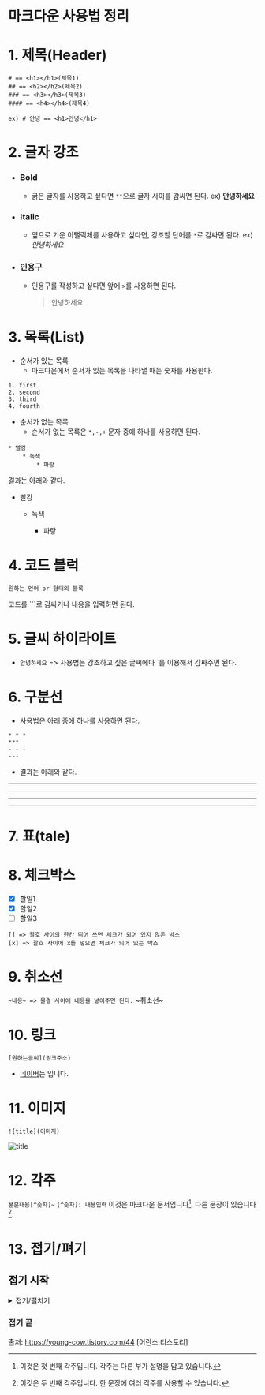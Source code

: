 # 마크다운 사용법 정리

# 1. 제목(Header)

```
# == <h1></h1>(제목1)
## == <h2></h2>(제목2)
### == <h3></h3>(제목3)
#### == <h4></h4>(제목4)

ex) # 안녕 == <h1>안녕</h1>
```

# 2. 글자 강조

- ### Bold
  
  - 굵은 글자를 사용하고 싶다면 `**`으로 글자 사이를 감싸면 된다. ex) **안녕하세요**

- ### Italic
  
  - 옆으로 기운 이탤릭체를 사용하고 싶다면, 강조할 단어를 `*`로 감싸면 된다. ex) *안녕하세요*

- ### 인용구
  
  - 인용구를 작성하고 싶다면 앞에 `>`를 사용하면 된다.
    
    > 안녕하세요

# 3. 목록(List)

- 순서가 있는 목록
  - 마크다운에서 순서가 있는 목록을 나타낼 때는 숫자를 사용한다.

```
1. first
2. second
3. third
4. fourth
```

- 순서가 없는 목록
  - 순서가 없는 목록은 `*,-,+` 문자 중에 하나를 사용하면 된다.

```
* 빨강
    * 녹색
        * 파랑 
```

결과는 아래와 같다.

* 빨강
  
  * 녹색  
    
    * 파랑 

# 4. 코드 블럭

```
원하는 언어 or 형태의 블록
```

코드를 ```로 감싸거나 내용을 입력하면 된다.

# 5. 글씨 하이라이트

- `안녕하세요` => 사용법은 강조하고 싶은 글씨에다 `를 이용해서 감싸주면 된다.

# 6. 구분선

- 사용법은 아래 중에 하나를 사용하면 된다.

```
* * *
***
- - -
---
```

- 결과는 아래와 같다.

* * *

***

- - -

---

# 7. 표(tale)

# 8. 체크박스

- [x] 할일1
- [x] 할일2
- [ ] 할일3

```
[] => 괄호 사이의 한칸 띄어 쓰면 체크가 되어 있지 않은 박스
[x] => 괄호 사이에 x를 넣으면 체크가 되어 있는 박스
```

# 9. 취소선

`~내용~ => 물결 사이에 내용을 넣어주면 된다.`
~취소선~

# 10. 링크

`[원하는글씨](링크주소)`

- [네이버](www.naver.com)는 입니다.

# 11. 이미지

`![title](이미지)`

![title](https://user-images.githubusercontent.com/45676906/97805923-57e47d00-1c9c-11eb-9ed4-bd92b98d56ad.png)


# 12. 각주
`본문내용[^숫자]~`
`[^숫자]: 내용입력`
이것은 마크다운 문서입니다[^1]. 다른 문장이 있습니다[^2].

[^1]: 이것은 첫 번째 각주입니다. 각주는 다른 부가 설명을 담고 있습니다.
[^2]: 이것은 두 번째 각주입니다. 한 문장에 여러 각주를 사용할 수 있습니다.

# 13. 접기/펴기

## 접기 시작
<details>
<summary>접기/펼치기</summary>

<!-- summary 아래 한칸 공백 두어야함 -->

접은 내용
</details>

### 접기 끝
출처: https://young-cow.tistory.com/44 [어린소:티스토리]

